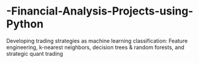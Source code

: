 # -Financial-Analysis-Projects-using-Python
Developing trading strategies as machine learning classification: Feature engineering, k-nearest neighbors, decision trees &amp; random forests, and strategic quant trading
